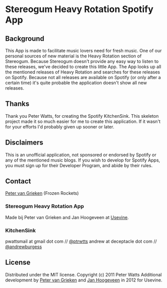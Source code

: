 # Stereogum Heavy Rotation Spotify App
## Background
This App is made to facilitate music lovers need for fresh music. One of our personal sources of new material is the Heavy Rotation section of Stereogum. Because Stereogum doesn't provide any easy way to listen to these releases, we've decided to create this little App. The App looks up all the mentioned releases of Heavy Rotation and searches for these releases on Spotify. Because not all releases are available on Spotify (or only after a certain time) it's quite probable the application doesn't show all new releases.


## Thanks
Thank you Peter Watts, for creating the Spotify KitchenSink. This skeleton project made it so much easier for me to create this application. If it wasn't for your efforts I'd probably given up sooner or later.

## Disclaimers
This is an unofficial application, not sponsored or endorsed by Spotify or any of the mentioned music blogs. If you wish to develop for Spotify Apps, you must sign up for their Developer Program, and abide by their rules.

## Contact
[Peter van Grieken](http://frozenrockets.nl) (Frozen Rockets)

### Stereogum Heavy Rotation App
Made bij Peter van Grieken and Jan Hoogeveen at [Usevine](mailto:hallo@usevine.nl).

### KitchenSink
pwattsmail at gmail dot com // [@ptrwtts](http://twitter.com/ptrwtts)
andrew at deceptacle dot com // [@andrewburgess](http://twitter.com/andrewburgess)

## License
Distributed under the MIT license. Copyright (c) 2011 Peter Watts
Additional development by [Peter van Grieken](http://twitter.com/petervangrieken) and [Jan Hoogeveen](http://twitter.com/janhoogeveen) in 2012 for Usevine.